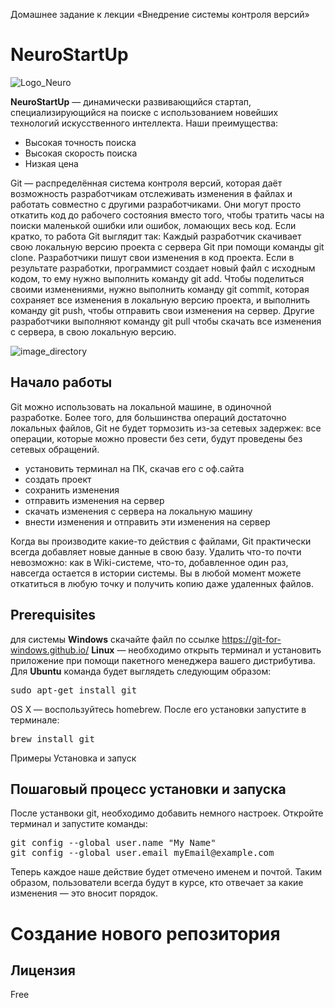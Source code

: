 Домашнее задание к лекции «Внедрение системы контроля версий»

# NeuroStartUp 

![Logo_Neuro](https://camo.githubusercontent.com/c6727c717cad1e4820481abb87524f90782445c5/68747470733a2f2f692e696d6775722e636f6d2f495a4f525769492e706e67)

**NeuroStartUp** — динамически развивающийся стартап, специализирующийся на поиске с использованием новейших технологий искусственного интеллекта. Наши преимущества:

* Высокая точность поиска
* Высокая скорость поиска
* Низкая цена


Git — распределённая система контроля версий, которая даёт возможность разработчикам отслеживать изменения в файлах и работать совместно с другими разработчиками. Они могут просто откатить код до рабочего состояния вместо того, чтобы тратить часы на поиски маленькой ошибки или ошибок, ломающих весь код.
Если кратко, то работа Git выглядит так: 
Каждый разработчик скачивает свою локальную версию проекта с сервера Git при помощи команды git clone. Разработчики пишут свои изменения в код проекта. Если в результате разработки, программист создает новый файл с исходным кодом, то ему нужно выполнить команду git add. Чтобы поделиться своими изменениями, нужно выполнить команду git commit, которая сохраняет все изменения в локальную версию проекта, и выполнить команду git push, чтобы отправить свои изменения на сервер. Другие разработчики выполняют команду git pull чтобы скачать все изменения с сервера, в свою локальную версию.

![image_directory](https://user.oc-static.com/upload/2019/07/02/1562070846258_07.jpg)

## Начало работы

Git можно использовать на локальной машине, в одиночной разработке. Более того, для большинства операций достаточно
локальных файлов, Git не будет тормозить из-за сетевых задержек: все операции, которые можно
провести без сети, будут проведены без сетевых обращений.

* установить терминал на ПК, скачав его с оф.сайта
* создать проект
* сохранить изменения
* отправить изменения на сервер
* скачать изменения с сервера на локальную машину
* внести изменения и отправить эти изменения на сервер

Когда вы производите какие-то действия с файлами, Git практически всегда добавляет новые данные
в свою базу. Удалить что-то почти невозможно: как в Wiki-системе, что-то, добавленное один раз,
навсегда остается в истории системы. Вы в любой момент можете откатиться в любую точку и
получить копию даже удаленных файлов.

## Prerequisites

для системы **Windows** скачайте файл по ссылке https://git-for-windows.github.io/
**Linux** — необходимо открыть терминал и установить приложение при помощи пакетного менеджера вашего дистрибутива.
Для **Ubuntu** команда будет выглядеть следующим образом:
<pre class="lang:bash decode:true">sudo apt-get install git</pre>
OS X — воспользуйтесь homebrew. После его установки запустите в терминале:
<pre class="lang:bash decode:true">brew install git</pre>


Примеры
Установка и запуск

## Пошаговый процесс установки и запуска

После устанвоки git, необходимо добавить немного настроек.
Откройте терминал и запустите команды:

</p>
<pre class="lang:bash decode:true">git config --global user.name "My Name"
git config --global user.email myEmail@example.com</pre>

Теперь каждое наше действие будет отмечено именем и почтой. Таким образом, пользователи всегда будут в курсе, кто отвечает за какие изменения — это вносит порядок.

<h1> Создание нового репозитория</h1>


## Лицензия
Free 